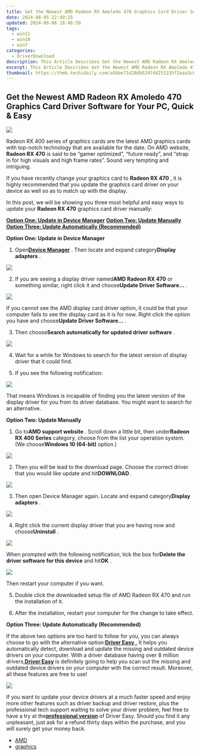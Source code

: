 ```yaml
---
title: Get the Newest AMD Radeon RX Amoledo 470 Graphics Card Driver Software for Your PC, Quick & Easy
date: 2024-08-05 22:49:15
updated: 2024-08-06 10:46:59
tags:
  - win11
  - win10
  - win7
categories:
  - DriverDownload
description: This Article Describes Get the Newest AMD Radeon RX Amoledo 470 Graphics Card Driver Software for Your PC, Quick & Easy
excerpt: This Article Describes Get the Newest AMD Radeon RX Amoledo 470 Graphics Card Driver Software for Your PC, Quick & Easy
thumbnail: https://thmb.techidaily.com/a5bbe71d28db5297dd251335f2aaa3c6aeec5c7c669607905f5ab705b440efbb.jpg
---
```


## Get the Newest AMD Radeon RX Amoledo 470 Graphics Card Driver Software for Your PC, Quick & Easy

![](https://images.drivereasy.com/wp-content/uploads/2016/12/img_5858cfbc29f5f.jpg)

 Radeon RX 400 series of graphics cards are the latest AMD graphics cards with top-notch technology that are available for the date. On AMD website, **Radeon RX 470** is said to be “gamer optimized”, “future ready”, and “strap in for high visuals and high frame rates”. Sound very tempting and intriguing.

 If you have recently change your graphics card to **Radeon RX 470** , it is highly recommended that you update the graphics card driver on your device as well so as to match up with the display.

 In this post, we will be showing you three most helpful and easy ways to update your **Radeon RX 470**  graphics card driver manually:

[**Option One: Update in Device Manager**](https://tools.techidaily.com/drivereasy/download/)
[**Option Two: Update Manually**](https://tools.techidaily.com/drivereasy/download/)
[**Option Three: Update Automatically (Recommended)**](https://www.drivereasy.com/knowledge/radeon-rx-470-graphics-cards-driver-download-updates-easily/#3)

 **Option One: Update in Device Manager**

 1) Open[**Device Manager**](https://tools.techidaily.com/drivereasy/download/) . Then locate and expand category**Display adapters** .

![](https://images.drivereasy.com/wp-content/uploads/2016/12/img_5858d55828138.jpg)

 2) If you are seeing a display driver named**AMD Radeon RX 470** or something similar, right click it and choose**Update Driver Software…** .

![](https://images.drivereasy.com/wp-content/uploads/2016/12/img_5858d5aeb143e.jpg)

 If you cannot see the AMD display card driver option, it could be that your computer fails to see the display card as it is for now. Right click the option you have and choose**Update Driver Software…** .

 3) Then choose**Search automatically for updated driver software** .

![](https://images.drivereasy.com/wp-content/uploads/2016/12/img_5858d6783a2cd-600x443.jpg)

 4) Wait for a while for Windows to search for the latest version of display driver that it could find.

 5) If you see the following notification:

![](https://images.drivereasy.com/wp-content/uploads/2016/12/img_5858db741a96a.png)

 That means Windows is incapable of finding you the latest version of the display driver for you from its driver database. You might want to search for an alternative.

 **Option Two: Update Manually**

 1) Go to**AMD support website** . Scroll down a little bit, then under**Radeon RX 400 Series** category, choose from the list your operation system. (We choose**Windows 10 (64-bit)** option.)

![](https://images.drivereasy.com/wp-content/uploads/2016/12/img_5858dde7dc981.png)

 2) Then you will be lead to the download page. Choose the correct driver that you would like update and hit**DOWNLOAD** .

![](https://images.drivereasy.com/wp-content/uploads/2016/12/img_5858df55b7e20.jpg)

 3) Then open Device Manager again. Locate and  expand category**Display adapters** .

![](https://images.drivereasy.com/wp-content/uploads/2016/12/img_5858d55828138.jpg)

 4) Right click the current display driver that you are having now and choose**Uninstall** .

![](https://images.drivereasy.com/wp-content/uploads/2016/12/img_5858e0c59c41d.jpg)

 When prompted with the following notification, tick the box for**Delete the driver software for this device** and hit**OK** .

![](https://images.drivereasy.com/wp-content/uploads/2016/12/img_5858e1c787eca.png)

Then restart your computer if you want.

 5) Double click the downloaded setup file of AMD Radeon RX 470 and run the installation of it.

 6) After the installation, restart your computer for the change to take effect.

 **Option Three: Update Automatically (Recommended)**

 If the above two options are too hard to follow for you, you can always choose to go with the alternative option:[**Driver Easy** .](https://tools.techidaily.com/drivereasy/download/) It helps you automatically detect, download and update the missing and outdated device drivers on your computer. With a driver database having over 8 million drivers,[**Driver Easy**](https://tools.techidaily.com/drivereasy/download/) is definitely going to help you scan out the missing and outdated device drivers on your computer with the correct result. Moreover, all these features are free to use!

![](https://images.drivereasy.com/wp-content/uploads/2017/04/img_58e618eac55a6.jpg)

 If you want to update your device drivers at a much faster speed and enjoy more other features such as driver backup and driver restore, plus the professional tech support waiting to solve your driver problem, feel free to have a try at the[**professional version**](https://tools.techidaily.com/drivereasy/download/) of Driver Easy. Should you find it any unpleasant, just ask for a refund thirty days within the purchase, and you will surely get your money back.

* [AMD](https://tools.techidaily.com/drivereasy/download/)
* [graphics](https://tools.techidaily.com/drivereasy/download/)

<ins class="adsbygoogle"
     style="display:block"
     data-ad-format="autorelaxed"
     data-ad-client="ca-pub-7571918770474297"
     data-ad-slot="1223367746"></ins>



<ins class="adsbygoogle"
     style="display:block"
     data-ad-client="ca-pub-7571918770474297"
     data-ad-slot="8358498916"
     data-ad-format="auto"
     data-full-width-responsive="true"></ins>
